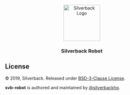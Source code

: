 <p align="center">
    <img alt="Silverback Logo" src="https://silverbackhq.org/logo.png" height="120" />
    <h3 align="center">Silverback Robot</h3>
</p>


## License

© 2019, Silverback. Released under [BSD-3-Clause License](https://opensource.org/licenses/BSD-3-Clause).

**svb-robot** is authored and maintained by [@silverbackhq](https://github.com/silverbackhq).
